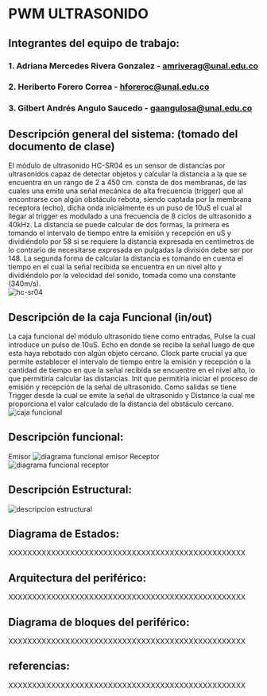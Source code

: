 # PWM ULTRASONIDO

## Integrantes del equipo de trabajo:

### 1. Adriana Mercedes Rivera Gonzalez - amriverag@unal.edu.co
### 2. Heriberto Forero Correa - hforeroc@unal.edu.co
### 3. Gilbert Andrés Angulo Saucedo - gaangulosa@unal.edu.co

## Descripción general del sistema: (tomado del documento de clase)

El módulo de ultrasonido HC-SR04 es un sensor de distancias por ultrasonidos capaz de detectar objetos y calcular la distancia a la que se encuentra en un rango de 2 a 450 cm. consta de dos membranas, de las cuales una emite una señal mecánica de alta frecuencia (trigger) que al encontrarse con algún obstáculo rebota, siendo captada por la membrana receptora (echo), dicha onda inicialmente es un puso de 10uS el cual al llegar al trigger es modulado a una frecuencia de 8 ciclos de ultrasonido a 40kHz. La distancia se puede calcular de dos formas, la primera es tomando el intervalo de tiempo entre  la emisión y recepción en uS y dividiéndolo por 58 si se requiere la distancia expresada en centímetros de lo contrario de necesitarse expresada en pulgadas la división debe ser por 148. La segunda forma de calcular la distancia es tomando en cuenta el tiempo en el cual la señal recibida se encuentra en un nivel alto y dividiéndolo por la velocidad del sonido, tomada como una constante (340m/s).<br />
![hc-sr04](https://user-images.githubusercontent.com/31454781/30242381-05e49d58-955b-11e7-8ddf-e27dde32208e.png)

## Descripción de la caja Funcional  (in/out)

La caja funcional del módulo ultrasonido tiene como entradas, Pulse la cual introduce un pulso de 10uS. Echo en donde se recibe la señal luego de que esta haya rebotado con algún objeto cercano. Clock parte crucial ya que permite establecer el intervalo de tiempo entre la emisión y recepción o la cantidad de tiempo en que la señal recibida se encuentre en el nivel alto, lo que permitiría calcular las distancias. Init que permitiría iniciar el proceso de emisión y recepción de la señal de ultrasonido. Como salidas se tiene Trigger desde la cual se emite la señal de ultrasonido y Distance la cual me proporciona el valor calculado de la distancia del obstáculo cercano.
![caja funcional](https://user-images.githubusercontent.com/31454781/30006006-975a234e-90b4-11e7-8bf2-7e7da36b7e62.png)

## Descripción funcional:
Emisor
![diagrama funcional emisor](https://user-images.githubusercontent.com/31454781/30006058-94d65aba-90b5-11e7-9be5-b66a2653858f.png)
Receptor
![diagrama funcional receptor](https://user-images.githubusercontent.com/31454781/30006061-a0a59d4c-90b5-11e7-828b-ee08d7c5b5dc.png)

## Descripción Estructural:
![descripcion estructural](https://user-images.githubusercontent.com/31454781/30006112-7b5c3f0e-90b6-11e7-9ca3-5575d32b479b.png)

## Diagrama de Estados:

XXXXXXXXXXXXXXXXXXXXXXXXXXXXXXXXXXXXXXXXXXXXXXXXXX

## Arquitectura del periférico:

XXXXXXXXXXXXXXXXXXXXXXXXXXXXXXXXXXXXXXXXXXXXXXXXXX

## Diagrama de bloques del periférico:

XXXXXXXXXXXXXXXXXXXXXXXXXXXXXXXXXXXXXXXXXXXXXXXXXX

## referencias:

XXXXXXXXXXXXXXXXXXXXXXXXXXXXXXXXXXXXXXXXXXXXXXXXXX

